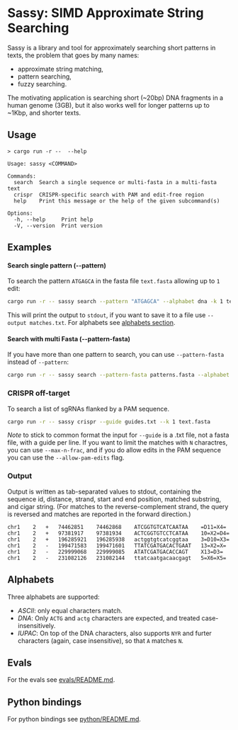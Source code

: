 # Sassy: SIMD Approximate String Searching

Sassy is a library and tool for approximately searching short patterns in texts,
the problem that goes by many names:
- approximate string matching,
- pattern searching,
- fuzzy searching.

The motivating application is searching short (~20bp) DNA fragments in a human
genome (3GB), but it also works well for longer patterns up to ~1Kbp, and
shorter texts.

## Usage

```
> cargo run -r --  --help

Usage: sassy <COMMAND>

Commands:
  search  Search a single sequence or multi-fasta in a multi-fasta text
  crispr  CRISPR-specific search with PAM and edit-free region
  help    Print this message or the help of the given subcommand(s)

Options:
  -h, --help     Print help
  -V, --version  Print version

```

## Examples

#### Search single pattern (--pattern)
To search the pattern `ATGAGCA` in the fasta file `text.fasta` allowing up to `1` edit:
```bash 
cargo run -r -- sassy search --pattern "ATGAGCA" --alphabet dna -k 1 text.fasta
```
This will print the output to `stdout`, if you want to save it to a file use `--output matches.txt`. 
For alphabets see [alphabets section](#alphabets).

#### Search with multi Fasta (--pattern-fasta)
If you have more than one pattern to search, you can use `--pattern-fasta` instead of `--pattern`:
```bash 
cargo run -r -- sassy search --pattern-fasta patterns.fasta --alphabet dna -k 1 text.fasta
```

### CRISPR off-target 
To search a list of sgRNAs flanked by a PAM sequence. 

```bash 
cargo run -r -- sassy crispr --guide guides.txt --k 1 text.fasta
```
*Note* to stick to common format the input for `--guide` is a .txt file, not a fasta file, with a 
guide per line.
If you want to limit the matches with `N` charactres, you can use `--max-n-frac`, and if you 
do allow edits in the PAM sequence you can use the `--allow-pam-edits` flag.


### Output
Output is written as tab-separated values to stdout, containing the sequence id,
distance, strand, start and end position, matched substring, and cigar string.
(For matches to the reverse-complement strand, the query is reversed and matches
are reported in the forward direction.)

```
chr1	2	+	74462851	74462868	ATCGGTGTCATCAATAA	 =D11=X4=
chr1	2	+	97381917	97381934	ACTCGGTGTCCTCATAA	 10=X2=D4=
chr1	2	+	196285921	196285938	actggtgtcatcggtaa	 3=D10=X3=
chr1	2	-	199471583	199471601	TTATCGATGACACTGAAT	 13=X2=X=
chr1	2	-	229999068	229999085	ATATCGATGACACCAGT	 X13=D3=
chr1	2	-	231082126	231082144	ttatcaatgacaacgagt	 5=X6=X5=
```

## Alphabets
Three alphabets are supported:
- *ASCII*: only equal characters match.
- *DNA*: Only `ACTG` and `actg` characters are expected, and treated case-insensitively.
- *IUPAC*: On top of the DNA characters, also supports `NYR` and furter
  characters (again, case insensitive), so that `A` matches `N`.

## Evals
For the evals see [evals/README.md](evals/README.md).

## Python bindings
For python bindings see [python/README.md](python/README.md).
